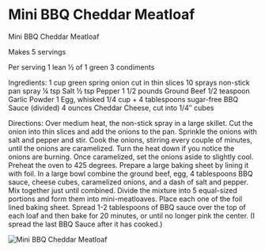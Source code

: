 # Mini BBQ Cheddar Meatloaf

Mini BBQ Cheddar Meatloaf

Makes 5 servings

Per serving
1 lean
½ of 1 green 
3 condiments

Ingredients:
1 cup green spring onion cut in thin slices
10 sprays non-stick pan spray
¼ tsp Salt
½ tsp Pepper
1 1/2 pounds Ground Beef
1/2 teaspoon Garlic Powder
1 Egg, whisked
1/4 cup + 4 tablespoons sugar-free BBQ Sauce (divided)
4 ounces Cheddar Cheese, cut into 1/4″ cubes

Directions:
Over medium heat, the non-stick spray in a large skillet. Cut the onion into thin slices and add the onions to the pan. Sprinkle the onions with salt and pepper and stir. Cook the onions, stirring every couple of minutes, until the onions are caramelized. Turn the heat down if you notice the onions are burning. Once caramelized, set the onions aside to slightly cool.
Preheat the oven to 425 degrees. Prepare a large baking sheet by lining it with foil.
In a large bowl combine the ground beef, egg, 4 tablespoons BBQ sauce, cheese cubes, caramelized onions, and a dash of salt and pepper. Mix together just until combined.
Divide the mixture into 5 equal-sized portions and form them into mini-meatloaves. Place each one of the foil lined baking sheet. Spread 1-2 tablespoons of BBQ sauce over the top of each loaf and then bake for 20 minutes, or until no longer pink the center. (I spread the last BBQ Sauce after it has cooked.)

![Mini BBQ Cheddar Meatloaf](images/Mini%20BBQ%20Cheddar%20Meatloaf.png)

